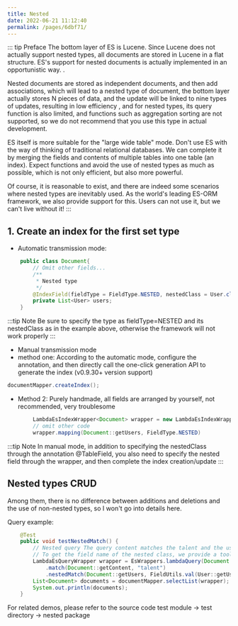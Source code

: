 ```yaml
---
title: Nested
date: 2022-06-21 11:12:40
permalink: /pages/6dbf71/
---
```

::: tip Preface
The bottom layer of ES is Lucene. Since Lucene does not actually support nested types, all documents are stored in Lucene in a flat structure. ES's support for nested documents is actually implemented in an opportunistic way. .

Nested documents are stored as independent documents, and then add associations, which will lead to a nested type of document, the bottom layer actually stores N pieces of data, and the update will be linked to nine types of updates, resulting in low efficiency , and for nested types, its query function is also limited, and functions such as aggregation sorting are not supported, so we do not recommend that you use this type in actual development.

ES itself is more suitable for the "large wide table" mode. Don't use ES with the way of thinking of traditional relational databases. We can complete it by merging the fields and contents of multiple tables into one table (an index). Expect functions and avoid the use of nested types as much as possible, which is not only efficient, but also more powerful.

Of course, it is reasonable to exist, and there are indeed some scenarios where nested types are inevitably used. As the world's leading ES-ORM framework, we also provide support for this. Users can not use it, but we can't live without it!
:::

## 1. Create an index for the first set type

- Automatic transmission mode:
````java
    public class Document{
        // Omit other fields...
        /**
         * Nested type
         */
        @IndexField(fieldType = FieldType.NESTED, nestedClass = User.class)
        private List<User> users;
    }
````

:::tip Note
Be sure to specify the type as fieldType=NESTED and its nestedClass as in the example above, otherwise the framework will not work properly
:::

- Manual transmission mode
- method one:
  According to the automatic mode, configure the annotation, and then directly call the one-click generation API to generate the index (v0.9.30+ version support)

````java
documentMapper.createIndex();
````
- Method 2:
  Purely handmade, all fields are arranged by yourself, not recommended, very troublesome
````java
        LambdaEsIndexWrapper<Document> wrapper = new LambdaEsIndexWrapper<>();
        // omit other code
        wrapper.mapping(Document::getUsers, FieldType.NESTED)
````
:::tip Note
In manual mode, in addition to specifying the nestedClass through the annotation @TableField, you also need to specify the nested field through the wrapper, and then complete the index creation/update
:::


## Nested types CRUD

Among them, there is no difference between additions and deletions and the use of non-nested types, so I won't go into details here.

Query example:
````java
    @Test
    public void testNestedMatch() {
        // Nested query The query content matches the talent and the user name in the nested data matches the data of "User 1"
        // To get the field name of the nested class, we provide a tool class FieldUtils.val to help users get the field name through the lambda function. Of course, if you don't want to use it, you can also pass a string directly
        LambdaEsQueryWrapper wrapper = EsWrappers.lambdaQuery(Document.class)
            .match(Document::getContent, "talent")
            .nestedMatch(Document::getUsers, FieldUtils.val(User::getUsername), "User");
        List<Document> documents = documentMapper.selectList(wrapper);
        System.out.println(documents);
    }
````
For related demos, please refer to the source code test module -> test directory -> nested package
